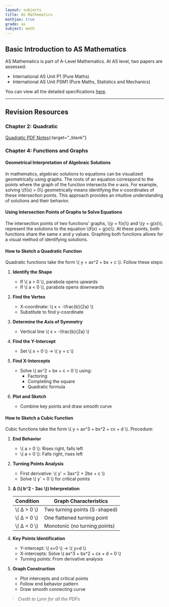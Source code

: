 ```yaml
---
layout: subjects
title: AS Mathematics
mathjax: true
grade: as
subject: math
---
```


## Basic Introduction to AS Mathematics
AS Mathematics is part of A-Level Mathematics. At AS level, two papers are assessed:  
- International AS Unit P1 (Pure Maths)  
- International AS Unit PSM1 (Pure Maths, Statistics and Mechanics)  

You can view all the detailed specifications [here](assets/alevel_mathematics_specification.pdf).

---

## Revision Resources

### Chapter 2: Quadratic
[Quadratic PDF Notes](assets/unit_2_quadratic.pdf){:target="_blank"}

### Chapter 4: Functions and Graphs

#### Geometrical Interpretation of Algebraic Solutions
In mathematics, algebraic solutions to equations can be visualized geometrically using graphs. The roots of an equation correspond to the points where the graph of the function intersects the x-axis. For example, solving \\(f(x) = 0\\) geometrically means identifying the x-coordinates of these intersection points. This approach provides an intuitive understanding of solutions and their behavior.

#### Using Intersection Points of Graphs to Solve Equations
The intersection points of two functions' graphs, \\(y = f(x)\\) and \\(y = g(x)\\), represent the solutions to the equation \\(f(x) = g(x)\\). At these points, both functions share the same x and y values. Graphing both functions allows for a visual method of identifying solutions.

#### How to Sketch a Quadratic Function
Quadratic functions take the form \\( y = ax^2 + bx + c \\). Follow these steps:

1. **Identify the Shape**
   - If \\( a > 0 \\), parabola opens upwards
   - If \\( a < 0 \\), parabola opens downwards

2. **Find the Vertex**
   - X-coordinate: \\( x = -\frac{b}{2a} \\)
   - Substitute to find y-coordinate

3. **Determine the Axis of Symmetry**
   - Vertical line \\( x = -\frac{b}{2a} \\)

4. **Find the Y-Intercept**
   - Set \\( x = 0 \\) → \\( y = c \\)

5. **Find X-Intercepts**
   - Solve \\( ax^2 + bx + c = 0 \\) using:
     - Factoring
     - Completing the square
     - Quadratic formula

6. **Plot and Sketch**
   - Combine key points and draw smooth curve

#### How to Sketch a Cubic Function
Cubic functions take the form \\( y = ax^3 + bx^2 + cx + d \\). Procedure:

1. **End Behavior**
   - \\( a > 0 \\): Rises right, falls left
   - \\( a < 0 \\): Falls right, rises left

2. **Turning Points Analysis**
   - First derivative: \\( y' = 3ax^2 + 2bx + c \\)
   - Solve \\( y' = 0 \\) for critical points

3. **Δ (\\( b^2 - 3ac \\)) Interpretation**

   | Condition       | Graph Characteristics          |
   |-----------------|---------------------------------|
   | \\( Δ > 0 \\)  | Two turning points (S-shaped)  |
   | \\( Δ = 0 \\)  | One flattened turning point    |
   | \\( Δ < 0 \\)  | Monotonic (no turning points)  |

4. **Key Points Identification**
   - Y-intercept: \\( x=0 \\) → \\( y=d \\)
   - X-intercepts: Solve \\( ax^3 + bx^2 + cx + d = 0 \\)
   - Turning points: From derivative analysis

5. **Graph Construction**
   - Plot intercepts and critical points
   - Follow end behavior pattern
   - Draw smooth connecting curve

> *Credit to Lynn for all the PDFs*
